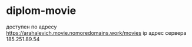 # diplom-movie
доступен по адресу https://arahalevich.movie.nomoredomains.work/movies
ip адрес сервера 185.251.89.54